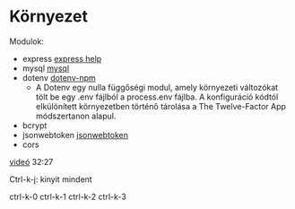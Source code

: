 # Környezet
Modulok:
- express [express help](http://expressjs.com/en/5x/api.html#res)
- mysql [mysql](https://www.npmjs.com/package/mysql)
- dotenv [dotenv-npm](htps://www.npmjs.com/package/dotenv)
    - A Dotenv egy nulla függőségi modul, amely környezeti változókat tölt be egy .env fájlból a process.env fájlba. A konfiguráció kódtól elkülönített környezetben történő tárolása a The Twelve-Factor App módszertanon alapul.
- bcrypt   
- jsonwebtoken  [jsonwebtoken](https://www.npmjs.com/package/jsonwebtoken)
- cors


[videó](https://www.youtube.com/watch?v=WfCJ3sHnLBM)
32:27

Ctrl-k-j: kinyit mindent

ctrl-k-0
ctrl-k-1
ctrl-k-2
ctrl-k-3